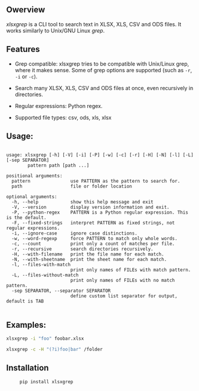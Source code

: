 ## Owerview

*xlsxgrep* is a CLI tool to search text in XLSX, XLS, CSV and ODS files. It works similarly to Unix/GNU Linux *grep*.

## Features

- Grep compatible: xlsxgrep tries to be compatible with Unix/Linux grep, where it makes sense. 
  Some of grep options are supported (such as `-r`, `-i`  or `-c`).

- Search many XLSX, XLS, CSV and ODS files at once, even recursively in directories.

- Regular expressions: Python regex.

- Supported file types: csv, ods, xls, xlsx 

## Usage:
```

usage: xlsxgrep [-h] [-V] [-i] [-P] [-w] [-c] [-r] [-H] [-N] [-l] [-L] [-sep SEPARATOR] 
		pattern path [path ...]

positional arguments:
  pattern               use PATTERN as the pattern to search for.
  path                  file or folder location

optional arguments:
  -h, --help            show this help message and exit
  -V, --version         display version information and exit.
  -P, --python-regex    PATTERN is a Python regular expression. This is the default.
  -F, --fixed-strings   interpret PATTERN as fixed strings, not regular expressions.
  -i, --ignore-case     ignore case distinctions.
  -w, --word-regexp     force PATTERN to match only whole words.
  -c, --count           print only a count of matches per file.
  -r, --recursive       search directories recursively.
  -H, --with-filename   print the file name for each match.
  -N, --with-sheetname  print the sheet name for each match.
  -l, --files-with-match
                        print only names of FILEs with match pattern.
  -L, --files-without-match
                        print only names of FILEs with no match pattern.
  -sep SEPARATOR, --separator SEPARATOR
                        define custom list separator for output, default is TAB
  
```

## Examples: 
```sh
xlsxgrep -i "foo" foobar.xlsx
```
```sh
xlsxgrep -c -H "(?i)foo|bar" /folder
```
## Installation

```sh
     pip install xlsxgrep  
```

